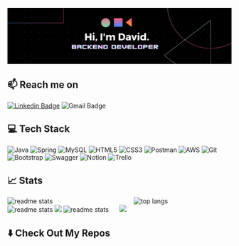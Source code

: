 ![Banner](banner.png)


<!-- ================================ -->
<!-- Tools -->
## 📫 Reach me on
[![Linkedin Badge](https://img.shields.io/badge/-Linkedin-blue?style=flat&logo=Linkedin&logoColor=white&link=https://www.linkedin.com/in/david-frias-ruiz)](https://www.linkedin.com/in/david-frias-ruiz)
![Gmail Badge](https://img.shields.io/badge/-adavidfruiz@gmail.com-c14438?style=flat&logo=Gmail&logoColor=white&link=mailto:adavidfruiz@gmail.com)

<!-- [![LinkedIn](https://img.shields.io/badge/linkedin-%230077B5.svg?style=for-the-badge&logo=linkedin&logoColor=white)](www.linkedin.com/in/david-frias-ruiz)
![Gmail](https://img.shields.io/badge/adavidfruiz@gmail.com-D14836?style=for-the-badge&logo=gmail&logoColor=white) -->


## 💻 Tech Stack


![Java](https://img.shields.io/badge/java-%23ED8B00.svg?style=for-the-badge&logo=openjdk&logoColor=white)
![Spring](https://img.shields.io/badge/spring-%236DB33F.svg?style=for-the-badge&logo=spring&logoColor=white)
![MySQL](https://img.shields.io/badge/mysql-4479A1.svg?style=for-the-badge&logo=mysql&logoColor=white)
![HTML5](https://img.shields.io/badge/html5-%23E34F26.svg?style=for-the-badge&logo=html5&logoColor=white)
![CSS3](https://img.shields.io/badge/css3-%231572B6.svg?style=for-the-badge&logo=css3&logoColor=white)
![Postman](https://img.shields.io/badge/Postman-FF6C37?style=for-the-badge&logo=postman&logoColor=white)
![AWS](https://img.shields.io/badge/AWS-%23FF9900.svg?style=for-the-badge&logo=amazon-aws&logoColor=white)
![Git](https://img.shields.io/badge/git-%23F05033.svg?style=for-the-badge&logo=git&logoColor=white)
![Bootstrap](https://img.shields.io/badge/bootstrap-%238511FA.svg?style=for-the-badge&logo=bootstrap&logoColor=white)
![Swagger](https://img.shields.io/badge/-Swagger-%23Clojure?style=for-the-badge&logo=swagger&logoColor=white)
![Notion](https://img.shields.io/badge/Notion-%23000000.svg?style=for-the-badge&logo=notion&logoColor=white)
![Trello](https://img.shields.io/badge/Trello-%23026AA7.svg?style=for-the-badge&logo=Trello&logoColor=white)

<!-- =========================== -->
<!-- Stats -->

## 📈 Stats

<!-- ![Anurag's GitHub stats](https://github-readme-stats.vercel.app/api?username=Adavidfr&show_icons=true&theme=tokyonight)
![Top Langs](https://github-readme-stats.vercel.app/api/top-langs/?username=Adavidfr&layout=compact&theme=tokyonight) -->

<div style="display: flex; align-items: center;">
  <img width="390" src="https://github-readme-stats-salesp07.vercel.app/api?username=Adavidfr&count_private=true&show_icons=true&theme=react&rank_icon=github&border_radius=10" alt="readme stats" style="margin-right: 20px;">
  <img width="325" align="center" src="https://github-readme-stats-salesp07.vercel.app/api/top-langs/?username=Adavidfr&hide=HTML&langs_count=8&layout=compact&theme=react&border_radius=10&size_weight=0.5&count_weight=0.5&exclude_repo=github-readme-stats" alt="top langs">
</div>


  <img width="390" src="https://github-readme-stats-salesp07.vercel.app/api?username=Adavidfr&count_private=true&show_icons=true&theme=react&rank_icon=github&border_radius=10" alt="readme stats"> 
      <img width="325"  src="https://github-readme-stats-salesp07.vercel.app/api/top-langs/?username=Adavidfr&hide=HTML&langs_count=8&layout=compact&theme=react&border_radius=10&size_weight=0.5&count_weight=0.5&exclude_repo=github-readme-stats" >


<img width="390" src="https://github-readme-stats-salesp07.vercel.app/api?username=Adavidfr&count_private=true&show_icons=true&theme=react&rank_icon=github&border_radius=10" alt="readme stats" style="margin-right: 20px;">
<img width="325" src="https://github-readme-stats-salesp07.vercel.app/api/top-langs/?username=Adavidfr&hide=HTML&langs_count=8&layout=compact&theme=react&border_radius=10&size_weight=0.5&count_weight=0.5&exclude_repo=github-readme-stats">




## ⬇️ Check Out My Repos